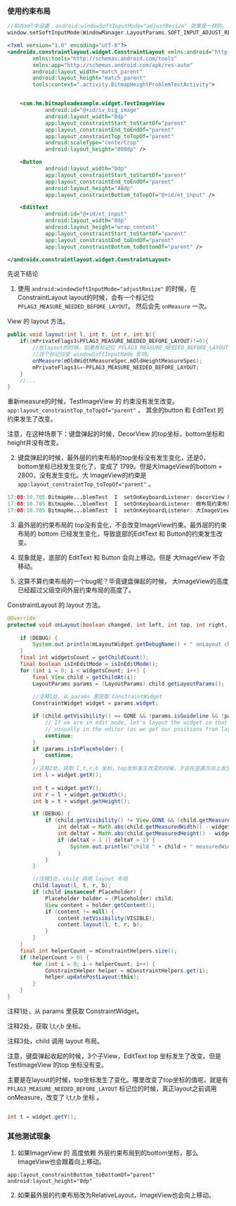 ### 使用约束布局

```kotlin
//和在xml中设置  android:windowSoftInputMode="adjustResize" 效果是一样的。
window.setSoftInputMode(WindowManager.LayoutParams.SOFT_INPUT_ADJUST_RESIZE)

```

```xml
<?xml version="1.0" encoding="utf-8"?>
<androidx.constraintlayout.widget.ConstraintLayout xmlns:android="http://schemas.android.com/apk/res/android"
        xmlns:tools="http://schemas.android.com/tools"
        xmlns:app="http://schemas.android.com/apk/res-auto"
        android:layout_width="match_parent"
        android:layout_height="match_parent"
        tools:context=".activity.BitmapHeightProblemTestActivity">


    <com.hm.bitmaploadexample.widget.TestImageView
            android:id="@+id/iv_big_image"
            android:layout_width="0dp"
            app:layout_constraintStart_toStartOf="parent"
            app:layout_constraintEnd_toEndOf="parent"
            app:layout_constraintTop_toTopOf="parent"
            android:scaleType="centerCrop"
            android:layout_height="800dp" />

    <Button
            android:layout_width="0dp"
            app:layout_constraintStart_toStartOf="parent"
            app:layout_constraintEnd_toEndOf="parent"
            android:layout_height="48dp"
            app:layout_constraintBottom_toTopOf="@+id/et_input" />

    <EditText
            android:id="@+id/et_input"
            android:layout_width="0dp"
            android:layout_height="wrap_content"
            app:layout_constraintStart_toStartOf="parent"
            app:layout_constraintEnd_toEndOf="parent"
            app:layout_constraintBottom_toBottomOf="parent" />

</androidx.constraintlayout.widget.ConstraintLayout>
```

先说下结论

1. 使用 `android:windowSoftInputMode="adjustResize"` 的时候，在 ConstraintLayout layout的时候，会有一个标记位 `PFLAG3_MEASURE_NEEDED_BEFORE_LAYOUT`。
然后会先 `onMeasure` 一次。

View 的 layout 方法。

```java
public void layout(int l, int t, int r, int b){
    if((mPrivateFlags3&PFLAG3_MEASURE_NEEDED_BEFORE_LAYOUT)!=0){
        //在layout的时候，如果有标记位 PFLAG3_MEASURE_NEEDED_BEFORE_LAYOUT ，会重新onMeasure。
        //这个标记位受 windowSoftInputMode 影响。
        onMeasure(mOldWidthMeasureSpec,mOldHeightMeasureSpec);
        mPrivateFlags3&=~PFLAG3_MEASURE_NEEDED_BEFORE_LAYOUT;
    }
    //...
}
```

重新measure的时候，TestImageView 的 约束没有发生改变。 `app:layout_constraintTop_toTopOf="parent"` 。 其余的button 和 EditText 的 约束发生了改变。


注意，在这种场景下：键盘弹起的时候，DecorView 的top坐标，bottom坐标和 height并没有改变。


2. 键盘弹起的时候，最外层的约束布局的top坐标没有发生变化，还是0， bottom坐标已经发生变化了，变成了 1799。但是大ImageView的bottom = 2800，没有发生变化。大 ImageView的约束是 `app:layout_constraintTop_toTopOf="parent"` 。

```java
17:08:10.705 BitmapHe...blemTest  I  setOnKeyboardListener: decorView height = 3120 top = 0 bottom = 3120
17:08:10.705 BitmapHe...blemTest  I  setOnKeyboardListener: 根布局约束布局 height = 1799  top = 0 bottom = 1799
17:08:10.705 BitmapHe...blemTest  I  setOnKeyboardListener: 大ImageView height = 2800  top = 0 bottom = 2800
```

3. 最外层的约束布局的 top没有变化，不会改变ImageView约束。最外层的约束布局的 bottom 已经发生变化，导致底部的EditText 和 Button的约束发生改变。

4. 现象就是，底部的 EditText 和 Button 会向上移动。但是 大ImageView 不会移动。

5. 这算不算约束布局的一个bug呢？毕竟键盘弹起的时候， 大ImageView的高度已经超过父级空间外层约束布局的高度了。

ConstraintLayout 的  layout 方法。

```java
@Override
protected void onLayout(boolean changed, int left, int top, int right, int bottom) {
    
    if (DEBUG) {
        System.out.println(mLayoutWidget.getDebugName() + " onLayout changed: " + changed + " left: " + left + " top: " + top + " right: " + right + " bottom: " + bottom + " (" + (right - left) + " x " + (bottom - top) + ")");
    }
    final int widgetsCount = getChildCount();
    final boolean isInEditMode = isInEditMode();
    for (int i = 0; i < widgetsCount; i++) {
        final View child = getChildAt(i);
        LayoutParams params = (LayoutParams) child.getLayoutParams();
        
        //注释1处，从 params 里获取 ConstraintWidget
        ConstraintWidget widget = params.widget;

        if (child.getVisibility() == GONE && !params.isGuideline && !params.isHelper && !params.isVirtualGroup && !isInEditMode) {
            // If we are in edit mode, let's layout the widget so that they are at "the right place"
            // visually in the editor (as we get our positions from layoutlib)
            continue;
        }
        if (params.isInPlaceholder) {
            continue;
        }
        //注释2处，获取 l,t,r,b 坐标，top坐标发生改变的时候，才会在竖直方向上发生变化。
        int l = widget.getX();
        
        int t = widget.getY();
        int r = l + widget.getWidth();
        int b = t + widget.getHeight();

        if (DEBUG) {
            if (child.getVisibility() != View.GONE && (child.getMeasuredWidth() != widget.getWidth() || child.getMeasuredHeight() != widget.getHeight())) {
                int deltaX = Math.abs(child.getMeasuredWidth() - widget.getWidth());
                int deltaY = Math.abs(child.getMeasuredHeight() - widget.getHeight());
                if (deltaX > 1 || deltaY > 1) {
                    System.out.println("child " + child + " measuredWidth " + child.getMeasuredWidth() + " vs " + widget.getWidth() + " x measureHeight " + child.getMeasuredHeight() + " vs " + widget.getHeight());
                }
            }
        }

        //注释3处，child 调用 layout 布局
        child.layout(l, t, r, b);
        if (child instanceof Placeholder) {
            Placeholder holder = (Placeholder) child;
            View content = holder.getContent();
            if (content != null) {
                content.setVisibility(VISIBLE);
                content.layout(l, t, r, b);
            }
        }
    }
    final int helperCount = mConstraintHelpers.size();
    if (helperCount > 0) {
        for (int i = 0; i < helperCount; i++) {
            ConstraintHelper helper = mConstraintHelpers.get(i);
            helper.updatePostLayout(this);
        }
    }
}
```


注释1处，从 params 里获取 ConstraintWidget。

注释2处，获取 l,t,r,b 坐标。

注释3处，child 调用 layout 布局。

注意，键盘弹起收起的时候，3个子View，EditText top 坐标发生了改变。但是 TestImageView 的top 坐标没有变。

主要是在layout的时候，top坐标发生了变化。哪里改变了top坐标的值呢，就是有 `PFLAG3_MEASURE_NEEDED_BEFORE_LAYOUT` 标记位的时候，真正layout之前调用 onMeasure，改变了 l,t,r,b 坐标 。

```java

int t = widget.getY();
```


### 其他测试现象

1. 如果ImageView 的 高度依赖 外层约束布局到的bottom坐标，那么 ImageView也会跟着向上移动。

```
app:layout_constraintBottom_toBottomOf="parent"
android:layout_height="0dp"
```

2. 如果最外层的约束布局改为RelativeLayout，ImageView也会向上移动。



